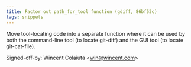 ```yaml
---
title: Factor out path_for_tool function (gdiff, 86bf53c)
tags: snippets
---
```


Move tool-locating code into a separate function where it can be used by both the command-line tool (to locate git-diff) and the GUI tool (to locate git-cat-file).

Signed-off-by: Wincent Colaiuta &lt;win@wincent.com&gt;
